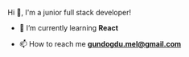 

Hi 👋, 
I'm a junior full stack developer!

- 🌱 I’m currently learning **React**

- 📫 How to reach me **gundogdu.mel@gmail.com**
